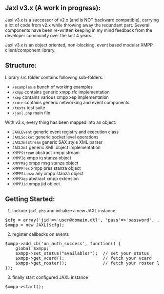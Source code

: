 Jaxl v3.x (A work in progress):
--------------------------------
Jaxl v3.x is a successor of v2.x (and is NOT backward compatible), 
carrying a lot of code from v2.x while throwing away the redundant part.
Several components have been re-written keeping in my mind feedback from
the developer community over the last 4 years.

Jaxl v3.x is an object oriented, non-blocking, event based modular 
XMPP client/component library.

Structure:
----------
Library src folder contains following sub-folders:

* `/examples`   a bunch of working examples
* `/xmpp`       contains generic xmpp rfc implementation
* `/xep`        contains various xmpp xep implementation
* `/core`       contains generic networking and event components
* `/tests`      test suite
* `/jaxl.php`   main file

With v3.x, every thing has been mapped into an object:

* `JAXLEvent`       generic event registry and execution class
* `JAXLSocket`      generic socket level operations
* `JAXLXmlStream`   generic SAX style XML parser
* `JAXLXml`         generic XML object implementation
* `XMPPStream`      abstract xmpp stream
* `XMPPIq`          xmpp iq stanza object
* `XMPPMsg`         xmpp msg stanza object
* `XMPPPres`        xmpp pres stanza object
* `XMPPStanza`      any xmpp stanza object
* `XMPPXep`         abstract xmpp extension
* `XMPPJid`         xmpp jid object

Getting Started:
----------------
1) include `jaxl.php` and initialize a new JAXL instance

<pre>
$cfg = array('jid'=>'user@domain.dtl', 'pass'=>'password', ...);
$xmpp = new JAXL($cfg);
</pre>
   
2) register callbacks on events

<pre>
$xmpp->add_cb('on_auth_success', function() {
	global $xmpp;
	$xmpp->set_status("available!");  // set your status
	$xmpp->get_vcard();               // fetch your vcard
	$xmpp->get_roster();              // fetch your roster list
});
</pre>
   
3) finally start configured JAXL instance

<pre>
$xmpp->start();
</pre>